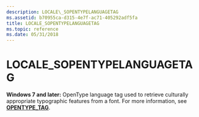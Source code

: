 ```yaml
---
description: LOCALE\_SOPENTYPELANGUAGETAG
ms.assetid: b70955ca-d315-4e7f-ac71-405292adf5fa
title: LOCALE_SOPENTYPELANGUAGETAG
ms.topic: reference
ms.date: 05/31/2018
---
```


# LOCALE\_SOPENTYPELANGUAGETAG

**Windows 7 and later:** OpenType language tag used to retrieve culturally appropriate typographic features from a font. For more information, see [**OPENTYPE\_TAG**](opentype-tag.md).

 

 



